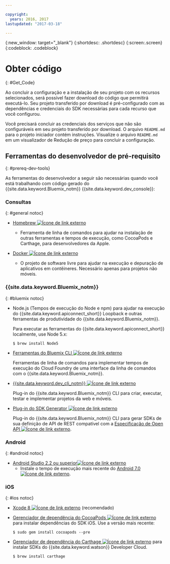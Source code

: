 ```yaml
---

copyright:
  years: 2016, 2017
lastupdated: "2017-03-18"

---
```

{:new_window: target="_blank"}
{:shortdesc: .shortdesc}
{:screen:.screen}
{:codeblock: .codeblock}

# Obter código
{: #Get_Code}

Ao concluir a configuração e a instalação de seu projeto com os recursos selecionados, será possível fazer download do código que permitirá executá-lo. Seu projeto transferido por
download é pré-configurado com as dependências e credenciais do SDK necessárias para
cada recurso que você configurou.

Você precisará concluir as credenciais dos serviços que não são configuráveis em seu
projeto transferido por download. O arquivo `README.md` para o projeto
iniciador contém instruções. Visualize o arquivo `README.md` em um
visualizador de Redução de preço para concluir a configuração.

## Ferramentas do desenvolvedor de pré-requisito
{: #prereq-dev-tools}

As ferramentas do desenvolvedor a seguir são necessárias quando você está trabalhando com código gerado do {{site.data.keyword.Bluemix_notm}} {{site.data.keyword.dev_console}}:


### Consultas
{: #general notoc}

* [Homebrew ![Ícone de link externo](../icons/launch-glyph.svg "Ícone de link externo")](http://brew.sh/)
	* Ferramenta de linha de comandos para ajudar na instalação de outras ferramentas
e tempos de execução, como CocoaPods e Carthage, para desenvolvedores da Apple.

* [Docker ![Ícone de link externo](../icons/launch-glyph.svg "Ícone de link externo")](https://www.docker.com/get-docker)
	* O projeto de software livre para ajudar na execução e depuração de aplicativos em contêineres. Necessário apenas para projetos não móveis.

### {{site.data.keyword.Bluemix_notm}}
{: #bluemix notoc}

* Node.js (Tempos de execução do Node e npm) para ajudar na execução do {{site.data.keyword.apiconnect_short}} Loopback e outras ferramentas de produtividade do {{site.data.keyword.Bluemix_notm}}.

	Para executar as ferramentas do {{site.data.keyword.apiconnect_short}} localmente, use Node 5.x:
	
	```
	$ brew install Node5
	```

* [Ferramentas do Bluemix CLI ![Ícone de link externo](../icons/launch-glyph.svg "Ícone de link externo")](http://clis.ng.bluemix.net/ui/home.html)

   Ferramentas de linha de comandos para implementar tempos de execução do Cloud Foundry de uma interface da linha de comandos com o {{site.data.keyword.Bluemix_notm}}.  

* [{{site.data.keyword.dev_cli_notm}} ![Ícone de link externo](../icons/launch-glyph.svg "Ícone de link externo")](dev_cli.html)

	Plug-in do {{site.data.keyword.Bluemix_notm}} CLI para criar, executar, testar e implementar projetos da web e móveis.
	
* [Plug-in do SDK Generator ![Ícone de link externo](../icons/launch-glyph.svg "Ícone de link externo")](sdk_cli.html)

	Plug-in do {{site.data.keyword.Bluemix_notm}} CLI para gerar SDKs de sua definição de API de REST compatível com a [Especificação de Open API ![Ícone de link externo](../icons/launch-glyph.svg "Ícone de link externo")](https://www.openapis.org/).

### Android
{: #android notoc}

* [Android Studio 2.2 ou superior![Ícone de link externo](../icons/launch-glyph.svg "Ícone de link externo")](https://developer.android.com/studio)
	* Instale o tempo de execução mais recente do [Android 7.0 ![Ícone de link externo](../icons/launch-glyph.svg "Ícone de link externo")](https://www.android.com/versions/nougat-7-0/).

### iOS
{: #ios notoc}

* [Xcode 8 ![Ícone de link externo](../icons/launch-glyph.svg "Ícone de link externo")](https://developer.apple.com/xcode/) (recomendado)

<!-- * Install the latest [iOS 10 ![External link icon](../icons/launch-glyph.svg "External link icon")](http://www.apple.com/ios/ios-10/) runtime.
-->
* [Gerenciador de dependência do CocoaPods ![Ícone de link externo](../icons/launch-glyph.svg "Ícone de link externo")](https://cocoapods.org/) para instalar dependências do SDK iOS. Use a versão mais recente:

	```
	$ sudo gem install cocoapods --pre
	```
* [Gerenciador de dependência do Carthage ![Ícone de link externo](../icons/launch-glyph.svg "Ícone de link externo")](https://github.com/Carthage/Carthage) para instalar SDKs do {{site.data.keyword.watson}} Developer Cloud.

	```
	$ brew install carthage
	```
